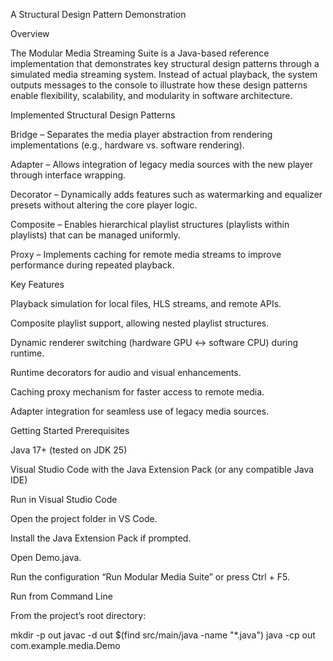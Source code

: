A Structural Design Pattern Demonstration

Overview

The Modular Media Streaming Suite is a Java-based reference implementation that demonstrates key structural design patterns through a simulated media streaming system. Instead of actual playback, the system outputs messages to the console to illustrate how these design patterns enable flexibility, scalability, and modularity in software architecture.

Implemented Structural Design Patterns

Bridge – Separates the media player abstraction from rendering implementations (e.g., hardware vs. software rendering).

Adapter – Allows integration of legacy media sources with the new player through interface wrapping.

Decorator – Dynamically adds features such as watermarking and equalizer presets without altering the core player logic.

Composite – Enables hierarchical playlist structures (playlists within playlists) that can be managed uniformly.

Proxy – Implements caching for remote media streams to improve performance during repeated playback.

Key Features

Playback simulation for local files, HLS streams, and remote APIs.

Composite playlist support, allowing nested playlist structures.

Dynamic renderer switching (hardware GPU ↔ software CPU) during runtime.

Runtime decorators for audio and visual enhancements.

Caching proxy mechanism for faster access to remote media.

Adapter integration for seamless use of legacy media sources.

Getting Started
Prerequisites

Java 17+ (tested on JDK 25)

Visual Studio Code with the Java Extension Pack (or any compatible Java IDE)

Run in Visual Studio Code

Open the project folder in VS Code.

Install the Java Extension Pack if prompted.

Open Demo.java.

Run the configuration “Run Modular Media Suite” or press Ctrl + F5.

Run from Command Line

From the project’s root directory:

mkdir -p out
javac -d out $(find src/main/java -name "*.java")
java -cp out com.example.media.Demo